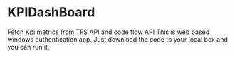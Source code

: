 # KPIDashBoard
Fetch Kpi metrics from TFS API and code flow API
This is web based windows authentication app. Just download the code to your local box and you can run it.
